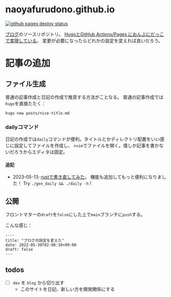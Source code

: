 # naoyafurudono.github.io

<a target="_blank" rel="noopener noreferrer" href="https://github.com/naoyafurudono/naoyafurudono.github.io/actions">
<img src="https://github.com/naoyafurudono/naoyafurudono.github.io/actions/workflows/gh-pages.yml/badge.svg" alt="github pages deploy status" style="max-width: 100%;">
</a>

[ブログ](https://naoyafurudono.github.io/)のソースリポジトリ。
[HugoとGitHub Actions/Pages におんぶにだっこで実現している](https://blog.nfurudono.com/posts/2022/march/my-first-post/)。
変更が必要になったらどれかの設定を変えれば良いだろう。

# 記事の追加

## ファイル生成

普通の記事作成と日記の作成で推奨する方法がことなる。
普通の記事作成では`hugo`を直接たたく：

```
hugo new posts/nice-title.md
```

### dailyコマンド

日記の作成では`daily`コマンドが便利。タイトルとかディレクトリ配置をいい感じに設定してファイルを作成し、
`nvim`でファイルを開く。僕しか記事を書かないだろうからエディタは固定。

#### 追記

- 2023-05-13: [rustで書き直してみた](https://github.com/naoyafurudono/naoyafurudono.github.io/commit/5dffad6d10406fa83c4d9dd8eaa91a3c769a553f)。
機能も追加してもっと便利になりました！ Try `./gen_daily && ./daily -h` !

## 公開

フロントマターの`draft`を`false`にした上で`main`ブランチに`push`する。

こんな感じ：

```
----
title: "ブログの設定を変えた"
date: 2022-05-30T02:08:10+09:00
draft: false
---
```

## todos

- [ ] `dev` を `blog` から切り出す
  - このサイトを日記、新しい方を開発関係にする
